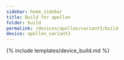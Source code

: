 ```yaml
---
sidebar: home_sidebar
title: Build for apollon
folder: build
permalink: /devices/apollon/variant3/build
device: apollon_variant3
---
```

{% include templates/device_build.md %}
